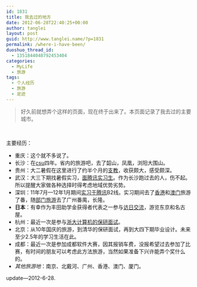 ```yaml
---
id: 1831
title: 我去过的地方
date: 2012-06-28T22:40:25+00:00
author: tanglei
layout: post
guid: http://www.tanglei.name/?p=1831
permalink: /where-i-have-been/
duoshuo_thread_id:
  - 1351844048792453404
categories:
  - MyLife
  - 旅游
tags:
  - 个人经历
  - 旅游
  - 足迹
---
```

> 好久前就想弄个这样的页面，现在终于出来了。本页面记录了我去过的主要城市。

<center>
  <br />
</center>


  
主要经历：

  * 重庆：这个就不多说了。
  * 长沙：在<a href="http://www.tanglei.name/tag/%e4%b8%ad%e5%8d%97%e5%a4%a7%e5%ad%a6/" target="_blank">csu</a>四年。省内的旅游吧，去了韶山，凤凰，浏阳大围山。
  * 贵州：大二暑假在这里进行了约半个月的<a href="http://www.tanglei.name/category/my-life/volenteer-teaching-in-guizhou/" target="_blank">支教</a>，收获颇大，感受颇深。
  * 武汉：大三下期找暑假实习，<a href="http://www.tanglei.name/tag/%e8%85%be%e8%ae%af%e9%9d%a2%e7%bb%8f/" target="_blank">面腾讯实习生</a>。作为长沙跑过去的人，伤不起。所以提醒大家做各种选择时得考虑地域优势劣势。
  * 深圳：11年7月—12年1月期间<a href="http://www.tanglei.name/tag/%e8%85%be%e8%ae%af%e5%ae%9e%e4%b9%a0%e6%97%a5%e5%bf%97/" target="_blank">实习于腾讯</a>B2线。实习期间去了<a href="http://www.tanglei.name/my-travel-to-hongkong/" target="_blank">香港</a>和<a href="http://www.tanglei.name/my-travel-to-macao/" target="_blank">澳门</a>旅游了番，随<a href="http://www.tanglei.name/come-back-from-chengdu-to-travel-with-tencent/" target="_blank">部门旅游</a>去了广州番禺，长隆。
  * **日本**：有幸作为丰田助学金获得者代表之一参与<a href="http://www.tanglei.name/tag/%e8%ae%bf%e6%97%a5%e4%ba%a4%e6%b5%81/" target="_blank">访日交流</a>，游览东京和名古屋。
  * 杭州：最近一次是参与<a href="http://www.tanglei.name/postgraduate-interview-in-zju/" target="_blank">浙大计算机的保研面试</a>。
  * 北京：从10年国庆的旅游，到清华的保研面试，再到大四下期毕业设计。未来至少2.5年的学习生活在此。
  * 成都：最近一次是参加成都软件大赛，因其报销车费，没报希望过去参加了比赛，有时间的朋友可以考虑此方法旅游，当然如果准备下兴许能弄个奖什么的。
  * _其他旅游地_：南京、北戴河、广州、香港、澳门、厦门。

update—2012-6-28.